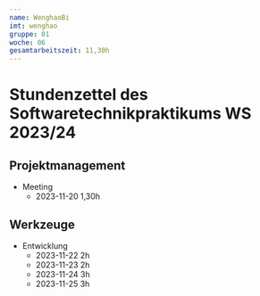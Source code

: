 ```yaml
---
name: WenghaoBi
imt: wenghao
gruppe: 01
woche: 06
gesamtarbeitszeit: 11,30h
---
```


# Stundenzettel des Softwaretechnikpraktikums WS 2023/24

## Projektmanagement
- Meeting 
  - 2023-11-20 1,30h
  
## Werkzeuge
- Entwicklung
    - 2023-11-22 2h
    - 2023-11-23 2h
    - 2023-11-24 3h
    - 2023-11-25 3h
  
